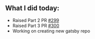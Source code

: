 ## What I did today:
- Raised Part 2 PR [#299](https://github.com/jenkins-infra/docs.jenkins.io/pull/299#pullrequestreview-2875792998)
- Raised Part 3 PR [#300](https://github.com/jenkins-infra/docs.jenkins.io/pull/300)
- Working on creating new gatsby repo 